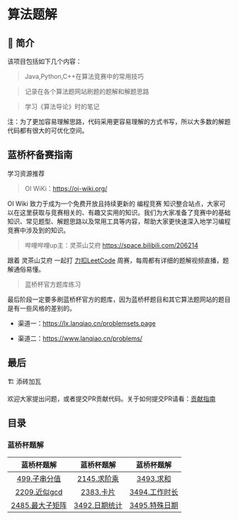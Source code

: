# 算法题解

## 🚀 简介

该项目包括如下几个内容：

> Java,Python,C++在算法竞赛中的常用技巧

> 记录在各个算法题网站刷题的题解和解题思路

> 学习《算法导论》时的笔记

注：为了更加容易理解思路，代码采用更容易理解的方式书写，所以大多数的解题代码都有很大的可优化空间。

## 蓝桥杯备赛指南

学习资源推荐

> OI WiKi：https://oi-wiki.org/

OI Wiki 致力于成为一个免费开放且持续更新的 编程竞赛 知识整合站点，大家可以在这里获取与竞赛相关的、有趣又实用的知识。我们为大家准备了竞赛中的基础知识、常见题型、解题思路以及常用工具等内容，帮助大家更快速深入地学习编程竞赛中涉及到的知识。

> 哔哩哔哩up主：灵茶山艾府 https://space.bilibili.com/206214

跟着 灵茶山艾府 一起打 [力扣LeetCode](https://leetcode.cn/contest/) 周赛，每周都有详细的题解视频直播，题解通俗易懂。

> 蓝桥杯官方题库练习

最后阶段一定要多刷蓝桥杯官方的题库，因为蓝桥杯题目和其它算法题网站的题目是有一些风格的差别的。

* 渠道一：https://lx.lanqiao.cn/problemsets.page

* 渠道二：https://www.lanqiao.cn/problems/

## 最后

🏗️ 添砖加瓦

欢迎大家提出问题，或者提交PR贡献代码。关于如何提交PR请看：[贡献指南]()

## 目录

### 蓝桥杯题解

蓝桥杯题解 | 蓝桥杯题解 | 蓝桥杯题解 
:-----------------:|:--------------:|:--------------:
[499.子串分值](./problems/蓝桥杯/499.子串分值.md) | [2145.求阶乘](./problems/蓝桥杯/2145.求阶乘.md) | [3493.求和](./problems/蓝桥杯/3493.求和.md)
[2209.近似gcd](./problems/蓝桥杯/2209.近似gcd.md) | [2383.卡片](./problems/蓝桥杯/2383.卡片.md) | [3494.工作时长](./problems/蓝桥杯/3494.工作时长.md)
[2485.最大子矩阵](./problems/蓝桥杯/2485.最大子矩阵.md) | [3492.日期统计](./problems/蓝桥杯/3492.日期统计.md) | [3495.特殊日期](./problems/蓝桥杯/3495.特殊日期.md)
